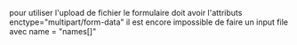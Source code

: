 pour utiliser l'upload de fichier le formulaire doit avoir l'attributs enctype="multipart/form-data"
il est encore impossible de faire un input file avec name = "names[]"
